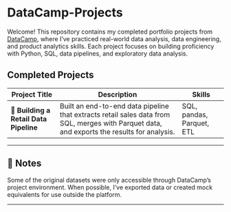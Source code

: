 # DataCamp-Projects

Welcome! This repository contains my completed portfolio projects from [DataCamp](https://www.datacamp.com/), where I’ve practiced real-world data analysis, data engineering, and product analytics skills. Each project focuses on building proficiency with Python, SQL, data pipelines, and exploratory data analysis.

## Completed Projects

| Project Title | Description | Skills |
|--------------|-------------|--------|
| 🏬 **Building a Retail Data Pipeline** | Built an end-to-end data pipeline that extracts retail sales data from SQL, merges with Parquet data, and exports the results for analysis. | SQL, pandas, Parquet, ETL |
---


## 📌 Notes

Some of the original datasets were only accessible through DataCamp’s project environment. When possible, I’ve exported data or created mock equivalents for use outside the platform.

---